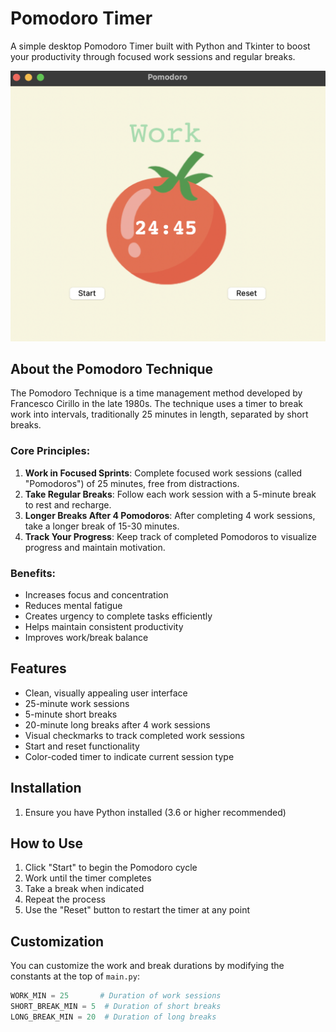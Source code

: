 # Pomodoro Timer

A simple desktop Pomodoro Timer built with Python and Tkinter to boost your productivity through focused work sessions and regular breaks.

![Pomodoro Timer Screenshot](screenshot1.png)

## About the Pomodoro Technique

The Pomodoro Technique is a time management method developed by Francesco Cirillo in the late 1980s. The technique uses a timer to break work into intervals, traditionally 25 minutes in length, separated by short breaks.

### Core Principles:

1. **Work in Focused Sprints**: Complete focused work sessions (called "Pomodoros") of 25 minutes, free from distractions.
2. **Take Regular Breaks**: Follow each work session with a 5-minute break to rest and recharge.
3. **Longer Breaks After 4 Pomodoros**: After completing 4 work sessions, take a longer break of 15-30 minutes.
4. **Track Your Progress**: Keep track of completed Pomodoros to visualize progress and maintain motivation.

### Benefits:

- Increases focus and concentration
- Reduces mental fatigue
- Creates urgency to complete tasks efficiently
- Helps maintain consistent productivity
- Improves work/break balance

## Features

- Clean, visually appealing user interface
- 25-minute work sessions
- 5-minute short breaks
- 20-minute long breaks after 4 work sessions
- Visual checkmarks to track completed work sessions
- Start and reset functionality
- Color-coded timer to indicate current session type

## Installation

1. Ensure you have Python installed (3.6 or higher recommended)


## How to Use

1. Click "Start" to begin the Pomodoro cycle
2. Work until the timer completes
3. Take a break when indicated
4. Repeat the process
5. Use the "Reset" button to restart the timer at any point

## Customization

You can customize the work and break durations by modifying the constants at the top of `main.py`:

```python
WORK_MIN = 25       # Duration of work sessions
SHORT_BREAK_MIN = 5  # Duration of short breaks
LONG_BREAK_MIN = 20  # Duration of long breaks
